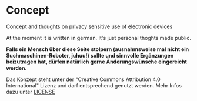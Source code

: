 # Concept
Concept and thoughts on privacy sensitive use of electronic devices

At the moment it is written in german. It's just personal thoghts made public. 

**Falls ein Mensch über diese Seite stolpern (ausnahmsweise mal nicht ein Suchmaschinen-Roboter, juhuu!) sollte und sinnvolle Ergänzungen beizutragen hat, dürfen natürlich gerne Änderungswünsche eingereicht werden.**

Das Konzept steht unter der "Creative Commons Attribution 4.0 International" Lizenz und darf entsprechend genutzt werden. Mehr Infos dazu unter [LICENSE](LICENSE)
